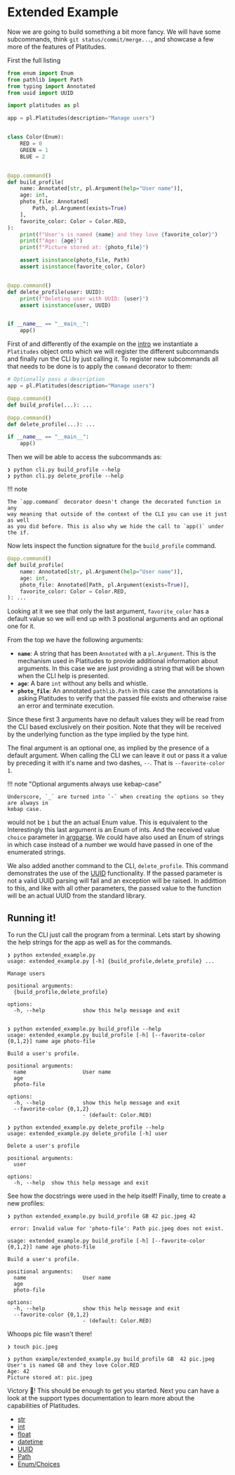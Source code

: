 # Extended Example

Now we are going to build something a bit more fancy. We will have some
subcommands, think `git status/commit/merge...`, and showcase a few more of the
features of Platitudes. 

First the full listing

```python
from enum import Enum
from pathlib import Path
from typing import Annotated
from uuid import UUID

import platitudes as pl

app = pl.Platitudes(description="Manage users")


class Color(Enum):
    RED = 0
    GREEN = 1
    BLUE = 2


@app.command()
def build_profile(
    name: Annotated[str, pl.Argument(help="User name")],
    age: int,
    photo_file: Annotated[
        Path, pl.Argument(exists=True)
    ],
    favorite_color: Color = Color.RED,
):
    print(f"User's is named {name} and they love {favorite_color}")
    print(f"Age: {age}")
    print(f"Picture stored at: {photo_file}")

    assert isinstance(photo_file, Path)
    assert isinstance(favorite_color, Color)


@app.command()
def delete_profile(user: UUID):
    print(f"Deleting user with UUID: {user}")
    assert isinstance(user, UUID)


if __name__ == "__main__":
    app()
```

First of and differently of the example on the [intro](index.md) we instantiate a `Platitudes`
object onto which we will register the different subcommands and finally run the CLI
by just calling it. To register new subcommands all that needs to be done is to apply
the `command` decorator to them:

```python
# Optionally pass a description
app = pl.Platitudes(description="Manage users")

@app.command()
def build_profile(...): ...

@app.command()
def delete_profile(...): ...

if __name__ == "__main__":
    app()
```

Then we will be able to access the subcommands as:

```
❯ python cli.py build_profile --help
❯ python cli.py delete_profile --help
```

!!! note

    The `app.command` decorator doesn't change the decorated function in any
    way meaning that outside of the context of the CLI you can use it just as well
    as you did before. This is also why we hide the call to `app()` under the if.

Now lets inspect the function signature for the `build_profile` command.

```python
@app.command()
def build_profile(
    name: Annotated[str, pl.Argument(help="User name")],
    age: int,
    photo_file: Annotated[Path, pl.Argument(exists=True)],
    favorite_color: Color = Color.RED,
): ...
```

Looking at it we see that only the last argument, `favorite_color` has a
default value so we will end up with 3 postional arguments and an optional one
for it.

From the top we have the following arguments:

- __`name`__: A string that  has been `Annotated` with a `pl.Argument`. This is the mechanism
used in Platitudes to provide additional information about arguments. In this
case we are just providing a string that will be shown when the CLI help is
presented.
- __`age`__: A bare `int` without any bells and whistle.
- __`photo_file`__: An annotated `pathlib.Path` in this case the annotations is
asking Platitudes to verify that the passed file exists and otherwise raise an
error and terminate execution.

Since these first 3 arguments have no default values they will be read from the
CLI based exclusively on their position. Note that they will be received by the
underlying function as the type implied by the type hint.

The final argument is an optional one, as implied by the presence of a default
argument. When calling the CLI we can leave it out or pass it a value by
preceding it with it's name and two dashes, `--`. That is `--favorite-color 1`.

!!! note  "Optional arguments always use kebap-case"

    Underscore, `_` are turned into `-` when creating the options so they are always in
    kebap case.

would not be `1` but the an actual Enum value. This is equivalent to the
Interestingly this last argument is an Enum of ints. And the received value
`choice` parameter in
[argparse](https://docs.python.org/dev/library/argparse.html). We could have
also used an Enum of strings in which case instead of a number we would have
passed in one of the enumerated strings.

We also added another command to the CLI, `delete_profile`. This command
demonstrates the use of the
[UUID](https://docs.python.org/dev/library/uuid.html) functionality. If the
passed parameter is not a valid UUID parsing will fail and an exception will be
raised. In addittion to this, and like with all other parameters, the passed
value to the function will be an actual UUID from the standard library.

## Running it!

To run the CLI just call the program from a terminal. Lets start by showing the help
strings for the app as well as for the commands.

```
❯ python extended_example.py 
usage: extended_example.py [-h] {build_profile,delete_profile} ...

Manage users

positional arguments:
  {build_profile,delete_profile}

options:
  -h, --help            show this help message and exit


❯ python extended_example.py build_profile --help
usage: extended_example.py build_profile [-h] [--favorite-color {0,1,2}] name age photo-file

Build a user's profile.

positional arguments:
  name                  User name
  age
  photo-file

options:
  -h, --help            show this help message and exit
  --favorite-color {0,1,2}
                        - (default: Color.RED)

❯ python extended_example.py delete_profile --help
usage: extended_example.py delete_profile [-h] user

Delete a user's profile

positional arguments:
  user

options:
  -h, --help  show this help message and exit
```

See how the docstrings were used in the help itself! Finally, time to create a
new profiles:

```
❯ python extended_example.py build_profile GB 42 pic.jpeg 42                

 error: Invalid value for 'photo-file': Path pic.jpeg does not exist. 

usage: extended_example.py build_profile [-h] [--favorite-color {0,1,2}] name age photo-file

Build a user's profile.

positional arguments:
  name                  User name
  age
  photo-file

options:
  -h, --help            show this help message and exit
  --favorite-color {0,1,2}
                        - (default: Color.RED)
```

Whoops pic file wasn't there!

```
❯ touch pic.jpeg             

❯ python example/extended_example.py build_profile GB  42 pic.jpeg              
User's is named GB and they love Color.RED
Age: 42
Picture stored at: pic.jpeg
```

Victory 🎉!  This should be enough to get you started. Next you can have a look
at the support types documentation to learn more about the capabilities of
Platitudes.

- [str](types/str.md)
- [int](types/int.md)
- [float](types/float.md)
- [datetime](types/datetie.md)
- [UUID](types/uuid.md)
- [Path](types/path.md)
- [Enum/Choices](types/enum.md)
